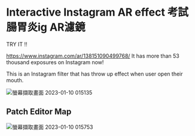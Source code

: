 # Interactive Instagram AR effect 考試腸胃炎ig AR濾鏡

TRY IT !!

https://www.instagram.com/ar/138151090499768/
It has more than 53 thousand exposures on Instagram now!

This is an Instagram filter that has throw up effect when user open their mouth.

![螢幕擷取畫面 2023-01-10 015135](https://user-images.githubusercontent.com/87590897/211376526-8be35acb-9df8-41c7-9739-e147df9d8fe0.png)

## Patch Editor Map
![螢幕擷取畫面 2023-01-10 015753](https://user-images.githubusercontent.com/87590897/211376520-e50aa8b1-1617-426a-b6c1-94ec530e20d4.png)

